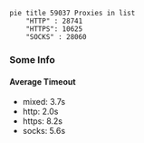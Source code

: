 
```mermaid
pie title 59037 Proxies in list
    "HTTP" : 28741
    "HTTPS": 10625
    "SOCKS" : 28060
```

### Some Info
#### Average Timeout

- mixed: 3.7s
- http: 2.0s
- https: 8.2s
- socks: 5.6s